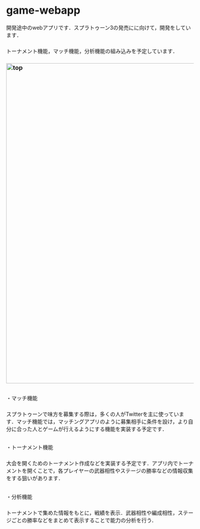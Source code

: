 # game-webapp
開発途中のwebアプリです．スプラトゥーン3の発売にに向けて，開発をしています．
###
トーナメント機能，マッチ機能，分析機能の組み込みを予定しています．
### <img width="860" alt="top" src="https://user-images.githubusercontent.com/104476684/173811906-91c78c14-42cf-473f-997f-9aae31884e8d.png">



##
・マッチ機能
###
スプラトゥーンで味方を募集する際は，多くの人がTwitterを主に使っています．マッチ機能では，マッチングアプリのように募集相手に条件を設け，より自分に合った人とゲームが行えるようにする機能を実装する予定です．
##
・トーナメント機能
###
大会を開くためのトーナメント作成などを実装する予定です．アプリ内でトーナメントを開くことで，各プレイヤーの武器相性やステージの勝率などの情報収集をする狙いがあります．
##
・分析機能
###
トーナメントで集めた情報をもとに，戦績を表示．武器相性や編成相性，ステージごとの勝率などをまとめて表示することで能力の分析を行う．


